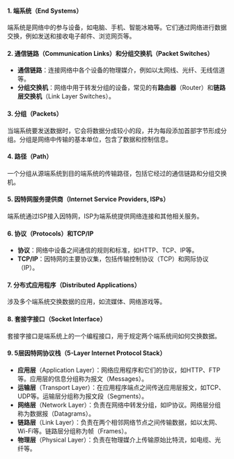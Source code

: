 #### 1. 端系统（End Systems）
端系统是网络中的参与设备，如电脑、手机、智能冰箱等。它们通过网络进行数据交换，例如发送和接收电子邮件、浏览网页等。

#### 2. 通信链路（Communication Links）和分组交换机（Packet Switches）
- **通信链路**：连接网络中各个设备的物理媒介，例如以太网线、光纤、无线信道等。
- **分组交换机**：网络中用于转发分组的设备，常见的有**路由器**（Router）和**链路层交换机**（Link Layer Switches）。

#### 3. 分组（Packets）
当端系统要发送数据时，它会将数据分成较小的段，并为每段添加首部字节形成分组。分组是网络中传输的基本单位，包含了数据和控制信息。

#### 4. 路径（Path）
一个分组从源端系统到目的端系统的传输路径，包括它经过的通信链路和分组交换机。

#### 5. 因特网服务提供商（Internet Service Providers, ISPs）
端系统通过ISP接入因特网，ISP为端系统提供网络连接和其他相关服务。

#### 6. 协议（Protocols）和TCP/IP
- **协议**：网络中设备之间通信的规则和标准，如HTTP、TCP、IP等。
- **TCP/IP**：因特网的主要协议集，包括传输控制协议（TCP）和网际协议（IP）。

#### 7. 分布式应用程序（Distributed Applications）
涉及多个端系统交换数据的应用，如流媒体、网络游戏等。

#### 8. 套接字接口（Socket Interface）
套接字接口是端系统上的一个编程接口，用于规定两个端系统间如何交换数据。

#### 9. 5层因特网协议栈（5-Layer Internet Protocol Stack）
- **应用层**（Application Layer）：网络应用程序和它们的协议，如HTTP、FTP等。应用层的信息分组称为报文（Messages）。
- **运输层**（Transport Layer）：在应用程序端点之间传送应用层报文，如TCP、UDP等。运输层分组称为报文段（Segments）。
- **网络层**（Network Layer）：负责在网络中转发分组，如IP协议。网络层分组称为数据报（Datagrams）。
- **链路层**（Link Layer）：负责在两个相邻网络节点之间传输数据，如以太网、Wi-Fi等。链路层分组称为帧（Frames）。
- **物理层**（Physical Layer）：负责在物理媒介上传输原始比特流，如电缆、光纤等。
